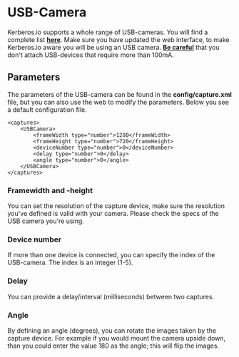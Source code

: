 # USB-Camera

Kerberos.io supports a whole range of USB-cameras. You will find a complete list [**here**](https://web.archive.org/web/20120815172655/http://opencv.willowgarage.com/wiki/Welcome/OS/). Make sure you have updated the web interface, to make Kerberos.io aware you will be using an USB camera. [**Be careful**](http://raspberrypi.stackexchange.com/questions/340/how-much-power-can-be-provided-through-usb) that you don't attach USB-devices that require more than 100mA.

## Parameters

The parameters of the USB-camera can be found in the **config/capture.xml** file, but you can also use the web to modify the parameters. Below you see a default configuration file.

	<captures>
		<USBCamera>
	    	<frameWidth type="number">1280</frameWidth>
	    	<frameHeight type="number">720</frameHeight>
        	<deviceNumber type="number">0</deviceNumber>
            <delay type="number">0</delay>
            <angle type="number">0</angle>
	    </USBCamera>
	</captures>

### Framewidth and -height

You can set the resolution of the capture device, make sure the resolution you've defined is valid with your camera. Please check the specs of the USB camera you're using.

### Device number

If more than one device is connected, you can specify the index of the USB-camera. The index is an integer (1-5).

### Delay

You can provide a delay/interval (milliseconds) between two captures.

### Angle

By defining an angle (degrees), you can rotate the images taken by the capture device. For example if you would mount the camera upside down, than you could enter the value 180 as the angle; this will flip the images.
